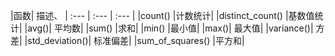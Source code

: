|函数|	描述、
| :--- | :--- | :--- |
|count()	|计数统计|
|distinct_count(<field>)	|基数值统计|
|avg(<field>)|	平均数|
|sum(<field>)	|求和|
|min(<field>)	|最小值|
|max(<field>)|	最大值|
|variance(<field>)|	方差|
|std_deviation(<field>)|	标准偏差|
|sum_of_squares(<field>)	|平方和|

